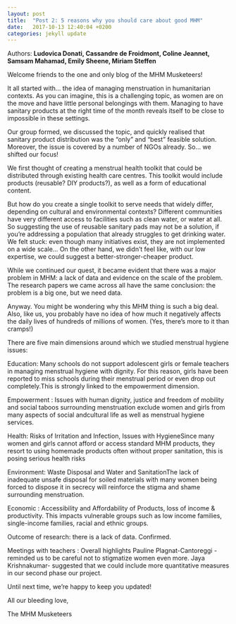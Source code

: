 ```yaml
---
layout: post
title:  "Post 2: 5 reasons why you should care about good MHM"
date:   2017-10-13 12:40:04 +0200
categories: jekyll update
---
```


Authors: **Ludovica Donati, Cassandre de Froidmont, Coline Jeannet, Samsam Mahamad, Emily Sheene, Miriam Steffen**

Welcome friends to the one and only blog of the MHM Musketeers!

It all started with… the idea of managing menstruation in humanitarian contexts. As you can imagine, this is a challenging topic, as women are on the move and have little personal belongings with them. Managing to have sanitary products at the right time of the month reveals itself to be close to impossible in these settings.

Our group formed, we discussed the topic, and quickly realised that sanitary product distribution was the “only” and “best” feasible solution. Moreover, the issue is covered by a number of NGOs already. So… we shifted our focus!

We first thought of creating a menstrual health toolkit that could be distributed through existing health care centres. This toolkit would include products (reusable? DIY products?), as well as a form of educational content. 

But how do you create a single toolkit to serve needs that widely differ, depending on cultural and environmental contexts? Different communities have very different access to facilities such as clean water, or water at all. So suggesting the use of reusable sanitary pads may not be a solution, if you’re addressing a population that already struggles to get drinking water. We felt stuck: even though many initiatives exist, they are not implemented on a wide scale… On the other hand, we didn’t feel like, with our low expertise, we could suggest a better-stronger-cheaper product. 

While we continued our quest, it became evident that there was a major problem in MHM: a lack of data and evidence on the scale of the problem. The research papers we came across all have the same conclusion: the problem is a big one, but we need data. 

Anyway. You might be wondering why this MHM thing is such a big deal. Also, like us, you probably have no idea of how much it negatively affects the daily lives of hundreds of millions of women. (Yes, there’s more to it than cramps!)

There are five main dimensions around which we studied menstrual hygiene issues:

Education: Many schools do not support adolescent girls or female teachers in managing menstrual hygiene with dignity. For this reason, girls have been reported to miss schools during their menstrual period or even drop out completely.This is strongly linked to the empowerment dimension. 

Empowerment : Issues with human dignity, justice and freedom of mobility and social taboos surrounding menstruation exclude women and girls from many aspects of social andcultural life as well as menstrual hygiene services.

Health: Risks of Irritation and Infection, Issues with HygieneSince many women and girls cannot afford or access standard MHM products, they resort to using homemade products often without proper sanitation, this is posing serious health risks

Environment: Waste Disposal and Water and SanitationThe lack of inadequate unsafe disposal for soiled materials with many women being forced to dispose it in secrecy will reinforce the stigma and shame surrounding menstruation. 

Economic : Accessibility and Affordability of Products, loss of income & productivity. This impacts vulnerable groups such as low income families, single-income families, racial and ethnic groups.

Outcome of research: there is a lack of data. Confirmed. 

Meetings with teachers : Overall highlights Pauline Plagnat-Cantoreggi - reminded us to be careful not to stigmatize women even more. Jaya Krishnakumar- suggested that we could include more quantitative measures in our second phase our project. 

Until next time, we’re happy to keep you updated!

All our bleeding love,

The MHM Musketeers


